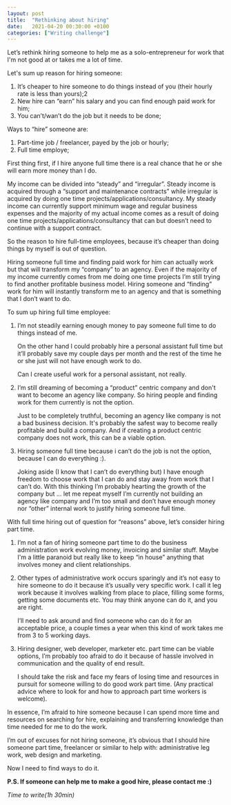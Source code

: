 ```yaml
---
layout: post
title:  "Rethinking about hiring"
date:   2021-04-20 00:30:00 +0100
categories: ["Writing challenge"]
---
```


Let’s rethink hiring someone to help me as a solo-entrepreneur for work  that I'm not good at or takes me a lot of time.

Let's sum up reason for hiring someone:

1. It’s cheaper to hire someone to do things instead of you (their hourly rate is less than yours);2
2. New hire can “earn” his salary and you can find enough paid work for him;
3. You can’t/wan’t do the job but it needs to be done;

Ways to “hire” someone  are:

1. Part-time job / freelancer, payed by the job or hourly;
2. Full time employe;

First thing first, if I hire anyone full time there is a real chance that he or she will earn more money than I do. 

My income can be divided into “steady” and “irregular”. Steady income is acquired through a “support and maintenance contracts” while irregular is acquired by doing one time projects/applications/consultancy. My steady income can currently support minimum wage and regular business expenses and the majority of my actual income comes as a result of doing one time projects/applications/consultancy that can but doesn’t need to continue with a support contract. 

So the reason to hire full-time employees, because it’s cheaper than doing things by myself is out of question.

Hiring someone full time and finding paid work for him can actually work but that will transform  my “company” to an agency. Even if the majority of my income currently comes from me doing one time projects I’m still trying  to find another profitable business model. Hiring someone and “finding” work for him will instantly transform me to an agency and that is something that I don’t want to do.


To sum up hiring full time employee:

1. I’m not steadily earning enough money to pay someone full time to do things instead of me.

   On the other hand I could probably hire a personal assistant full time but it’ll probably save my couple days per month and the rest of the time he or she just will not have enough work to do.

   Can I create useful work for a personal assistant, not really.
  
2. I’m still dreaming of becoming a “product” centric company and don't want to become an agency like company. So hiring people and finding work for them currently is not the option.

   Just to be completely truthful, becoming an agency like company is not a bad business decision. It's probably the safest way to become really profitable and build a company. And if creating a product centric company does not work, this can be a viable option.

3. Hiring someone full time because i can’t do the job is not the option, because I can do everything :).

   Joking aside (I know that I can’t do everything but) I have enough freedom to choose work that I can do and stay away from work that I can’t do. With this thinking I’m probably hearting the growth of the company but … let me repeat myself I’m currently not building an agency like company and I’m too small and don’t have enough money nor “other” internal work to justify hiring someone full time.

With full time hiring out of question for “reasons” above, let’s consider hiring part time.

1. I’m not a fan of hiring someone part time to do the business administration work evolving money, invoicing and similar stuff. Maybe I'm a little paranoid but really like to keep “in house” anything that involves money and client relationships.

2. Other types of administrative work occurs sparingly and it’s not easy to hire someone to do it because it’s usually very specific work. I call it leg work because it involves walking from place to place, filling some forms, getting some documents etc. You may think anyone can do it, and you are right.

   I’ll need to ask around and find someone who can do it for an acceptable price, a couple times a year when this kind of work takes me from 3 to 5 working days. 

3. Hiring designer, web developer, marketer etc. part time can be viable options, I’m probably too afraid to do it because of hassle involved in communication and the quality of end result. 

   I should take the risk and face my fears of losing time and resources in pursuit for someone willing to do good work part time. (Any practical advice where to look for and how to approach part time workers is welcome).


In essence, I’m afraid  to hire someone because I can spend more time and resources on searching for hire, explaining and transferring knowledge than time needed for me to do the work.

I’m out of excuses for not hiring someone, it’s obvious that I should hire someone part time, freelancer or similar to help with: administrative leg work, web design and marketing.

Now I need to find ways to do it.

**P.S. If someone can help me to make a good hire, please contact me :)**


_Time to write(1h 30min)_
